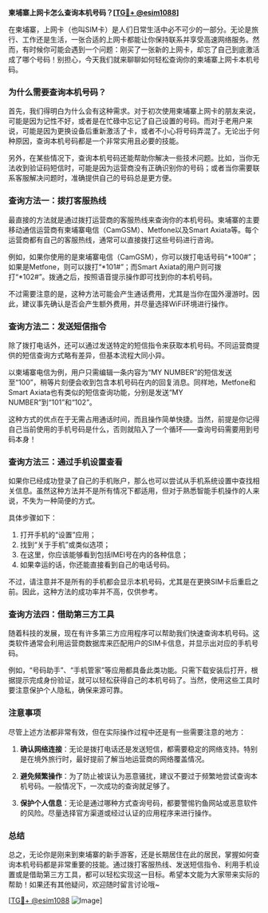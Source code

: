 **柬埔寨上网卡怎么查询本机号码？[[TG💪+ @esim1088](https://t.me/s/esim1088)]**

在柬埔寨，上网卡（也叫SIM卡）是人们日常生活中必不可少的一部分。无论是旅行、工作还是生活，一张合适的上网卡都能让你保持联系并享受高速网络服务。然而，有时候你可能会遇到一个问题：刚买了一张新的上网卡，却忘了自己到底激活成了哪个号码！别担心，今天我们就来聊聊如何轻松查询你的柬埔寨上网卡本机号码。

### 为什么需要查询本机号码？

首先，我们得明白为什么会有这种需求。对于初次使用柬埔寨上网卡的朋友来说，可能是因为记性不好，或者是在忙碌中忘记了自己设置的号码。而对于老用户来说，可能是因为更换设备后重新激活了卡，或者不小心将号码弄混了。无论出于何种原因，查询本机号码都是一个非常实用且必要的技能。

另外，在某些情况下，查询本机号码还能帮助你解决一些技术问题。比如，当你无法收到验证码短信时，可能是因为运营商没有正确识别你的号码；或者当你需要联系客服解决问题时，准确提供自己的号码总是更方便。

### 查询方法一：拨打客服热线

最直接的方法就是通过拨打运营商的客服热线来查询你的本机号码。柬埔寨的主要移动通信运营商有柬埔寨电信（CamGSM）、Metfone以及Smart Axiata等。每个运营商都有自己的客服热线，通常可以直接拨打这些号码进行咨询。

例如，如果你使用的是柬埔寨电信（CamGSM），你可以拨打电话号码“*100#”；如果是Metfone，则可以拨打“*101#”；而Smart Axiata的用户则可拨打“*102#”。拨通之后，按照语音提示操作即可找到你的本机号码。

不过需要注意的是，这种方法可能会产生通话费用，尤其是当你在国外漫游时。因此，建议事先确认是否会产生额外费用，并尽量选择WiFi环境进行操作。

### 查询方法二：发送短信指令

除了拨打电话外，还可以通过发送特定的短信指令来获取本机号码。不同运营商提供的短信查询方式略有差异，但基本流程大同小异。

以柬埔寨电信为例，用户只需编辑一条内容为“MY NUMBER”的短信发送至“100”，稍等片刻便会收到包含本机号码在内的回复消息。同样地，Metfone和Smart Axiata也有类似的短信查询功能，分别是发送“MY NUMBER”到“101”和“102”。

这种方式的优点在于无需占用通话时间，而且操作简单快捷。当然，前提是你记得自己当前使用的手机号码是什么，否则就陷入了一个循环——查询号码需要用到号码本身！

### 查询方法三：通过手机设置查看

如果你已经成功登录了自己的手机账户，那么也可以尝试从手机系统设置中查找相关信息。虽然这种方法并不是所有情况下都适用，但对于熟悉智能手机操作的人来说，不失为一种简便的方式。

具体步骤如下：
1. 打开手机的“设置”应用；
2. 找到“关于手机”或类似选项；
3. 在这里，你应该能够看到包括IMEI号在内的各种信息；
4. 如果幸运的话，你还能直接看到自己的电话号码。

不过，请注意并不是所有的手机都会显示本机号码，尤其是在更换SIM卡后重启之前。因此，这种方法的成功率并不高，仅供参考。

### 查询方法四：借助第三方工具

随着科技的发展，现在有许多第三方应用程序可以帮助我们快速查询本机号码。这类软件通常会利用运营商数据库来匹配用户的SIM卡信息，并显示出对应的手机号码。

例如，“号码助手”、“手机管家”等应用都具备此类功能。只需下载安装后打开，根据提示完成身份验证，就可以轻松获得自己的本机号码了。当然，使用这些工具时要注意保护个人隐私，确保来源可靠。

### 注意事项

尽管上述方法都非常有效，但在实际操作过程中还是有一些需要注意的地方：

1. **确认网络连接**：无论是拨打电话还是发送短信，都需要稳定的网络支持。特别是在境外旅行时，最好提前了解当地运营商的网络覆盖情况。
   
2. **避免频繁操作**：为了防止被误认为恶意骚扰，建议不要过于频繁地尝试查询本机号码。一般情况下，一次成功的查询就足够了。

3. **保护个人信息**：无论是通过哪种方式查询号码，都要警惕钓鱼网站或恶意软件的风险。尽量选择官方渠道或经过认证的应用程序来进行操作。

### 总结

总之，无论你是刚来到柬埔寨的新手游客，还是长期居住在此的居民，掌握如何查询本机号码都是非常重要的技能。通过拨打客服热线、发送短信指令、利用手机设置或是借助第三方工具，都可以轻松实现这一目标。希望本文能为大家带来实际的帮助！如果还有其他疑问，欢迎随时留言讨论哦~ 

[[TG💪+ @esim1088](https://t.me/s/esim1088) ![Image](https://i.postimg.cc/4NQfJmqS/Snipaste-2025-05-13-00-14-12.png)]